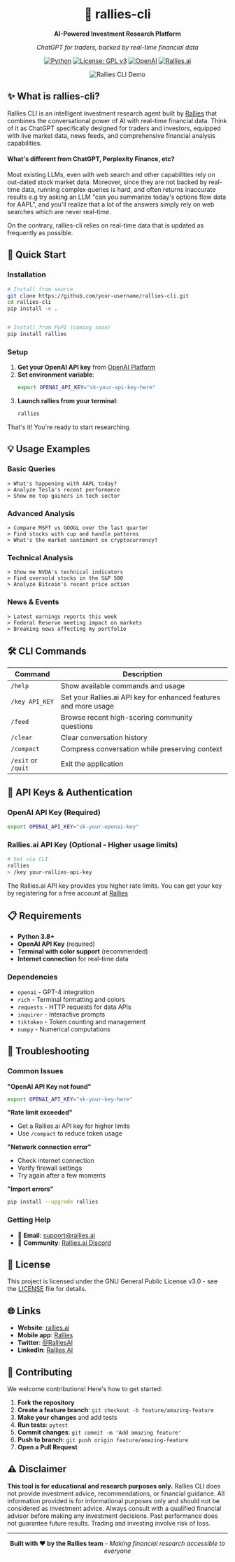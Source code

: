 <div align="center">
  
  # 🚀 rallies-cli
  
  **AI-Powered Investment Research Platform**
  
  *ChatGPT for traders, backed by real-time financial data*

  [![Python](https://img.shields.io/badge/python-3.8+-blue.svg)](https://www.python.org/downloads/)
  [![License: GPL v3](https://img.shields.io/badge/License-GPLv3-blue.svg)](https://www.gnu.org/licenses/gpl-3.0)
  [![OpenAI](https://img.shields.io/badge/Powered%20by-OpenAI-412991.svg)](https://openai.com/)
  [![Rallies.ai](https://img.shields.io/badge/Data%20by-Rallies.ai-ff6b6b.svg)](https://rallies.ai)

   ![Rallies CLI Demo](demo/demo.png) 
  
</div>

## ✨ What is rallies-cli?

Rallies CLI is an intelligent investment research agent built by [Rallies](https://rallies.ai) that combines the conversational power of AI with real-time financial data. Think of it as ChatGPT specifically designed for traders and investors, equipped with live market data, news feeds, and comprehensive financial analysis capabilities.

#### What's different from ChatGPT, Perplexity Finance, etc?
Most existing LLMs, even with web search and other capabilities rely on out-dated stock market data. Moreover, since they are not backed by real-time data, running complex queries is hard, and often returns inaccurate results e.g try asking an LLM "can you summarize today's options flow data for AAPL", and you'll realize that a lot of the answers simply rely on web searches which are never real-time.

On the contrary, rallies-cli relies on real-time data that is updated as frequently as possible. 

## 🚀 Quick Start

### Installation

```bash
# Install from source
git clone https://github.com/your-username/rallies-cli.git
cd rallies-cli
pip install -e .


# Install from PyPI (coming soon)
pip install rallies
```

### Setup

1. **Get your OpenAI API key** from [OpenAI Platform](https://platform.openai.com/)
2. **Set environment variable**:
   ```bash
   export OPENAI_API_KEY="sk-your-api-key-here"
   ```
3. **Launch rallies from your terminal**:
   ```bash
   rallies
   ```

That's it! You're ready to start researching.

## 💡 Usage Examples

### Basic Queries
```
> What's happening with AAPL today?
> Analyze Tesla's recent performance
> Show me top gainers in tech sector
```

### Advanced Analysis  
```
> Compare MSFT vs GOOGL over the last quarter
> Find stocks with cup and handle patterns
> What's the market sentiment on cryptocurrency?
```

### Technical Analysis
```
> Show me NVDA's technical indicators
> Find oversold stocks in the S&P 500
> Analyze Bitcoin's recent price action
```

### News & Events
```
> Latest earnings reports this week
> Federal Reserve meeting impact on markets
> Breaking news affecting my portfolio
```

## 🛠️ CLI Commands

| Command | Description |
|---------|-------------|
| `/help` | Show available commands and usage |
| `/key API_KEY` | Set your Rallies.ai API key for enhanced features and more usage |
| `/feed` | Browse recent high-scoring community questions |
| `/clear` | Clear conversation history |
| `/compact` | Compress conversation while preserving context |
| `/exit` or `/quit` | Exit the application |


## 🔑 API Keys & Authentication

### OpenAI API Key (Required)
```bash
export OPENAI_API_KEY="sk-your-openai-key"
```

### Rallies.ai API Key (Optional - Higher usage limits)
```bash
# Set via CLI
rallies
> /key your-rallies-api-key
```

The Rallies.ai API key provides you higher rate limits. You can get your key by registering for a free account at [Rallies](https://rallies.ai)

## 📋 Requirements

- **Python 3.8+**
- **OpenAI API Key** (required)
- **Terminal with color support** (recommended)
- **Internet connection** for real-time data

### Dependencies

- `openai` - GPT-4 integration
- `rich` - Terminal formatting and colors  
- `requests` - HTTP requests for data APIs
- `inquirer` - Interactive prompts
- `tiktoken` - Token counting and management
- `numpy` - Numerical computations

## 🐛 Troubleshooting

### Common Issues

**"OpenAI API Key not found"**
```bash
export OPENAI_API_KEY="sk-your-key-here"
```

**"Rate limit exceeded"**
- Get a Rallies.ai API key for higher limits
- Use `/compact` to reduce token usage

**"Network connection error"**  
- Check internet connection
- Verify firewall settings
- Try again after a few moments

**"Import errors"**
```bash
pip install --upgrade rallies
```

### Getting Help

- 📧 **Email**: [support@rallies.ai](mailto:support@rallies.ai)
- 💬 **Community**: [Rallies.ai Discord](https://discord.gg/xKbBExMTYc)

## 📄 License

This project is licensed under the GNU General Public License v3.0 - see the [LICENSE](LICENSE) file for details.

## 🌐 Links

- **Website**: [rallies.ai](https://rallies.ai)
- **Mobile app**: [Rallies](https://apps.apple.com/us/app/rallies-ai-stocks-trading/id6745213959?platform=iphone)
- **Twitter**: [@RalliesAI](https://x.com/ralliesai)
- **LinkedIn**: [Rallies AI](https://www.linkedin.com/company/107790814/)

## 🤝 Contributing

We welcome contributions! Here's how to get started:

1. **Fork the repository**
2. **Create a feature branch**: `git checkout -b feature/amazing-feature`
3. **Make your changes** and add tests
4. **Run tests**: `pytest`
5. **Commit changes**: `git commit -m 'Add amazing feature'`
6. **Push to branch**: `git push origin feature/amazing-feature`
7. **Open a Pull Request**

## ⚠️ Disclaimer

**This tool is for educational and research purposes only.** Rallies CLI does not provide investment advice, recommendations, or financial guidance. All information provided is for informational purposes only and should not be considered as investment advice. Always consult with a qualified financial advisor before making any investment decisions. Past performance does not guarantee future results. Trading and investing involve risk of loss.

---

<div align="center">
  
  **Built with ❤️ by the Rallies team** - 
  *Making financial research accessible to everyone*

</div>